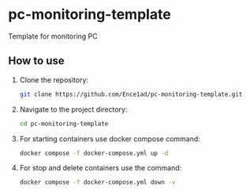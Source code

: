 # pc-monitoring-template
Template for monitoring PC


## How to use

1. Clone the repository: 
   ```bash 
   git clone https://github.com/Ence1ad/pc-monitoring-template.git 
   ```
2. Navigate to the project directory: 
   ```bash 
   cd pc-monitoring-template 
   ```
3. For starting containers use docker compose command:
   ```bash
   docker compose -f docker-compose.yml up -d
   ```
4. For stop and delete containers use the command:
    ```bash
   docker compose -f docker-compose.yml down -v
   ```